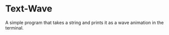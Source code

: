 # Text-Wave
A simple program that takes a string and prints it as a wave animation in the terminal.
